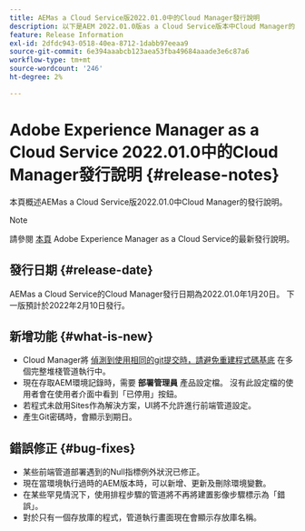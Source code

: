 ```yaml
---
title: AEMas a Cloud Service版2022.01.0中的Cloud Manager發行說明
description: 以下是AEM 2022.01.0版as a Cloud Service版本中Cloud Manager的發行說明。
feature: Release Information
exl-id: 2dfdc943-0518-40ea-8712-1dabb97eeaa9
source-git-commit: 6e394aaabcb123aea53fba49684aaade3e6c87a6
workflow-type: tm+mt
source-wordcount: '246'
ht-degree: 2%

---
```


# Adobe Experience Manager as a Cloud Service 2022.01.0中的Cloud Manager發行說明 {#release-notes}

本頁概述AEMas a Cloud Service版2022.01.0中Cloud Manager的發行說明。

>[!NOTE]
>
>請參閱 [本頁](/help/release-notes/release-notes-cloud/release-notes-current.md) Adobe Experience Manager as a Cloud Service的最新發行說明。

## 發行日期 {#release-date}

AEMas a Cloud Service的Cloud Manager發行日期為2022.01.0年1月20日。 下一版預計於2022年2月10日發行。

## 新增功能 {#what-is-new}

* Cloud Manager將 [偵測到使用相同的git提交時，請避免重建程式碼基底](/help/implementing/cloud-manager/getting-access-to-aem-in-cloud/setting-up-project.md#build-artifact-reuse) 在多個完整堆棧管道執行中。
* 現在存取AEM環境記錄時，需要 **部署管理員** 產品設定檔。 沒有此設定檔的使用者會在使用者介面中看到「已停用」按鈕。
* 若程式未啟用Sites作為解決方案，UI將不允許進行前端管道設定。
* 產生Git密碼時，會顯示到期日。

## 錯誤修正 {#bug-fixes}

* 某些前端管道部署遇到的Null指標例外狀況已修正。
* 現在當環境執行過時的AEM版本時，可以新增、更新及刪除環境變數。
* 在某些罕見情況下，使用排程步驟的管道將不再將建置影像步驟標示為「錯誤」。
* 對於只有一個存放庫的程式，管道執行畫面現在會顯示存放庫名稱。
